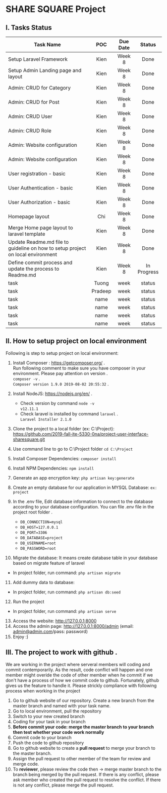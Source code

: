 # SHARE SQUARE Project

## I. Tasks Status

| Task Name                                                                             |    POC     | Due Date |   Status  |
| --------------------------------------------------------------------------------------|:----------:| :-------:|:---------:|
| Setup Laravel Framework | Kien       |Week 8    |Done      |
| Setup Admin Landing page and layout| Kien       |Week 8    |Done      |
| Admin: CRUD for Category| Kien       |Week 8    |Done      |
| Admin: CRUD for Post| Kien       |Week 8    |Done      |
| Admin: CRUD User| Kien       |Week 8    |Done      |
| Admin: CRUD Role| Kien       |Week 8    |Done      |
| Admin: Website configuration| Kien       |Week 8    |Done      |
| Admin: Website configuration| Kien       |Week 8    |Done      |
| User registration - basic| Kien       |Week 8    |Done      |
| User Authentication - basic| Kien       |Week 8    |Done      |
| User Authorization - basic| Kien       |Week 8    |Done      |
| Homepage layout| Chi       |Week 8    |Done      |
| Merge Home page layout to laravel template| Kien       |Week 8    |Done      |
| Update Readme.md file to guideline on how to setup project on local environment| Kien       |Week 8    |Done      |
| Define commit process and update the process to Readme.md| Kien       |Week 8    |In Progress      |
| task |Tuong| week | status|
| task |Pradeep| week | status|
| task |name| week | status|
| task |name| week | status|
| task |name| week | status|
| task |name| week | status|


## II. How to setup project on local environment

Following is step to setup project on local environment:

1. Install Composer : https://getcomposer.org/ .   
   Run following comment to make sure you have composer in your environment. Please pay attention on version .   
   `composer -v` .                 
   `Composer version 1.9.0 2019-08-02 20:55:32` .  
2. Install NodeJS: https://nodejs.org/en/ .   
   * Check version by command `node -v`    
   `v12.11.1`
    * Check laravel is installed by command `laravel` .  
    `Laravel Installer 2.1.0`
3. Clone the project to a local folder (ex: C:\Project): https://github.com/2019-fall-ite-5330-0na/project-user-interface-sharesquare.git
4. Use command line to go to C:\Project folder `cd C:\Project`
5. Install Composer Dependencies: `composer install`
6. Install NPM Dependencies: `npm install`
7. Generate an app encryption key: `php artisan key:generate`
8. Create an empty database for our application in MYSQL Database: `ex: project`
9. In the .env file, Edit database information to connect to the database according to your database configuration. You can file .env file in the project root folder .  
   * `DB_CONNECTION=mysql` 
   * `DB_HOST=127.0.0.1`  
   * `DB_PORT=3306`
   * `DB_DATABASE=project`
   * `DB_USERNAME=root`
   * `DB_PASSWORD=root`

10. Migrate the database: It means create database table in your database based on migrate feature of laravel
  * In project folder, run command: `php artisan migrate`
11. Add dummy data to database: 
  * In project folder, run command: `php artisan db:seed`
12. Run the project
 * In project folder, run command: `php artisan serve`
13. Access the website: http://127.0.0.1:8000
14. Access the admin page: http://127.0.0.1:8000/admin (email: admin@admin.com/pass: password)
15. Enjoy :)

## III. The project to work with github .  
   We are working in the project where serveral members will coding and commit contemporarily. As the result, code conflict will happen and one member might overide the code of other member when he commit if we don't have a process of how we commit code to github. Fortunately, github gives us the feature to handle it. Please strickly compliance with following process when working in the project
   1. Go to github website of our repository. Create a new branch from the master branch and named with your task name.
   2. Go to local environment, pull the repository
   3. Switch to your new created branch
   4. Coding for your task in your branch
   5. **Before commit your code: merge the master branch to your branch then test whether your code work normally**
   6. Commit code to your branch
   7. Push the code to github repository
   8. Go to github website to create a **pull request** to merge your branch to the master branch.
   9. Assign the pull request to other member of the team for review and merge code.
   10. To **reviewer**, please review the code then -> merge master branch to the branch being merged by the pull request. If there is any conflict, please ask member who created the pull request to resolve the conflict. If there is not any conflict, please merge the pull request.
